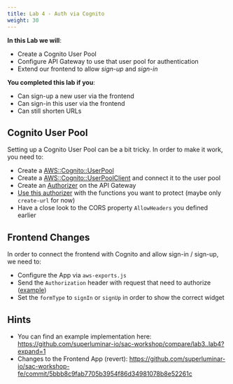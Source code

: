 ```yaml
---
title: Lab 4 - Auth via Cognito
weight: 30
---
```


**In this Lab we will**:

- Create a Cognito User Pool
- Configure API Gateway to use that user pool for authentication
- Extend our frontend to allow *sign-up* and *sign-in*

**You completed this lab if you**:

- Can sign-up a new user via the frontend
- Can sign-in this user via the frontend
- Can still shorten URLs

## Cognito User Pool

Setting up a Cognito User Pool can be a bit tricky. In order to make it work, you need to:

- Create a [AWS::Cognito::UserPool](https://docs.aws.amazon.com/AWSCloudFormation/latest/UserGuide/aws-resource-cognito-userpool.html)
- Create a [AWS::Cognito::UserPoolClient](https://docs.aws.amazon.com/AWSCloudFormation/latest/UserGuide/aws-resource-cognito-userpoolclient.html) and connect it to the user pool
- Create an [Authorizer](https://github.com/awslabs/serverless-application-model/blob/master/versions/2016-10-31.md#api-auth-object) on the API Gateway
- [Use this authorizer](https://github.com/awslabs/serverless-application-model/blob/master/versions/2016-10-31.md#function-auth-object) with the functions you want to protect (maybe only `create-url` for now)
- Have a close look to the CORS property `AllowHeaders` you defined earlier

## Frontend Changes

In order to connect the frontend with Cognito and allow sign-in / sign-up, we need to:

- Configure the App via `aws-exports.js`
- Send the `Authorization` header with request that need to authorize ([example](https://aws-amplify.github.io/docs/js/api#cognito-user-pools-authorization))
- Set the `formType` to `signIn` or `signUp` in order to show the correct widget

## Hints

- You can find an example implementation here: https://github.com/superluminar-io/sac-workshop/compare/lab3..lab4?expand=1
- Changes to the Frontend App (revert): https://github.com/superluminar-io/sac-workshop-fe/commit/5bbb8c9fab7705b3954f86d34981078b8e52261c
